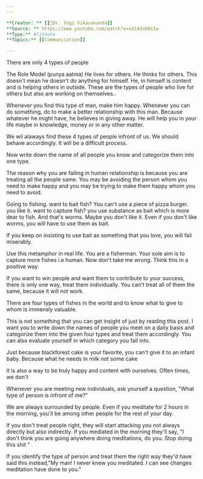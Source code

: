 ```yaml
---
---

**Creator: ** [[🧔Dr. Yogi Vikasananda]]
**Source: ** https://www.youtube.com/watch?v=sG1A2oEHiIw
**Type:** #litnote 
**Topics:** [[Communication]] 

---
```


There are only 4 types of people

The Role Model (punya aatma)
He lives for others. He thinks for others. This doesn't mean he doesn't do anything for himself. He, in himself is content and is helping others in outside. These are the types of people who live for others but also are working on themselves..

Whenever you find this type of man, make him happy. Whenever you can do something, do to make a better relationship with this man. Because whatever he might have, he believes in giving away. He will help you in your life maybe in knowledge, money or in any other matter.

We wil alaways find these 4 types of people infront of us. We should behave accordingly. It will be a difficult process.

Now write down the name of all people you know and categorize them into one type.

The reason why you are failing in human relationship is because you are treating all the people same. You may be avoiding the person whom you need to make happy and you may be trying to make them happy whom you need to avoid.

Going to fishing. want to bait fish? You can't use a piece of pizza burger. you like it. want to capture fish? you use substance as bait which is more dear to fish. And that's worms.
Maybe you don't like it. Even if you don't like worms, you will have to use them as bait.

If you keep on insisting to use bait as something that you love, you will fail miserably.

Use this metamphor in real life. You are a fisherman. Your sole aim is to capture more fishes i.e human. Now don't take me wrong. Think this in a positive way.

If you want to win people and want them to contribute to your success, there is only one way, treat them individually.
You can't treat all of them the same, because it will not work.

There are four types of fishes in the world and to know what to give to whom is immensly valuable.

This is not something that you can get insight of just by reading this post. I want you to write down the names of people you meet on a daily basis and categorize them into the given four types and treat them accordingly. You can also  evaluate yourself in which category you fall into.

Just because blackforest cake is your favorite, you can't give it to an infant baby. Because what he needs in milk not some cake

It is also a way to be truly happy and content with ourselves. Often times, we don't 

Whenever you are meeting new individuals, ask yourself a question, "What type of person is infront of me?"

We are always surrounded by people. Even if you meditate for 2 hours in the morning, you'll be among other people for the rest of your day. 

If you don't treat people right, they will start attacking you not always directly but also indirectly. If you mediated in the morning they'll say, "I don't think you are going anywhere doing meditations, do you. Stop doing this shit "

If you identify the type of person and treat them the right way they'd have said this instead,"My man! I never knew you meditated. I can see changes meditation have done to you."
